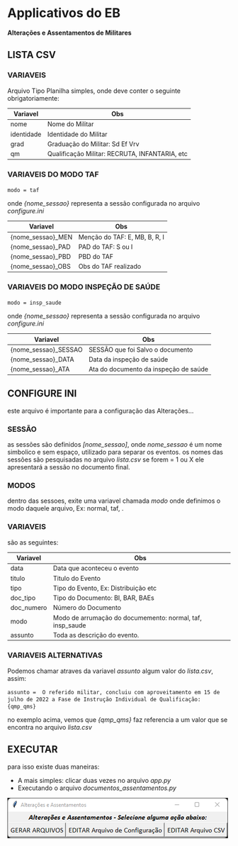# Applicativos do EB
**Alterações e Assentamentos de Militares**

## LISTA CSV

### VARIAVEIS

Arquivo Tipo Planilha simples, onde deve conter o seguinte obrigatoriamente:

  Variavel |    Obs      
---------- | ---------------------------------------------- 
nome       | Nome do Militar
identidade | Identidade do Militar
grad       | Graduação do Militar: Sd Ef Vrv
qm         | Qualificação Militar: RECRUTA, INFANTARIA, etc

### VARIAVEIS DO MODO TAF

`modo = taf`

onde *{nome_sessao}* representa a sessão configurada no arquivo *configure.ini*

  Variavel              |    Obs      
----------------------- | ---------------------------------------------- 
{nome_sessao}_MEN       | Menção do TAF: E, MB, B, R, I
{nome_sessao}_PAD       | PAD do TAF: S ou I
{nome_sessao}_PBD       | PBD do TAF
{nome_sessao}_OBS       | Obs do TAF realizado

### VARIAVEIS DO MODO INSPEÇÃO DE SAÚDE

`modo = insp_saude`

onde *{nome_sessao}* representa a sessão configurada no arquivo *configure.ini*

  Variavel              |    Obs      
----------------------- | ---------------------------------------------- 
{nome_sessao}_SESSAO    | SESSÃO que foi Salvo o documento
{nome_sessao}_DATA      | Data da inspeção de saúde
{nome_sessao}_ATA       | Ata do documento da inspeção de saúde

## CONFIGURE INI

este arquivo é importante para a configuração das Alterações...

### SESSÃO

as sessões são definidos *[nome_sessao]*, onde _nome_sessao_ é um nome simbolico e sem espaço, utilizado para separar os eventos.
os nomes das sessões são pesquisadas no arquivo *lista.csv* se forem = 1 ou X ele apresentará a sessão no documento final.

### MODOS

dentro das sessoes, exite uma variavel chamada *modo* onde definimos o modo daquele arquivo, Ex: normal, taf, .

### VARIAVEIS

são as seguintes:

  Variavel |    Obs      
---------- | --------------------------------------------- 
data       | Data que aconteceu o evento 
titulo     | Titulo do Evento 
tipo       | Tipo do Evento, Ex: Distribuição etc
doc_tipo   | Tipo do Documento: BI, BAR, BAEs
doc_numero | Número do Documento
modo       | Modo de arrumação do documemento: normal, taf, insp_saude
assunto    | Toda as descrição do evento.

### VARIAVEIS ALTERNATIVAS

Podemos chamar atraves da variavel *assunto* algum valor do *lista.csv*, assim:

```
assunto =  O referido militar, concluiu com aproveitamento em 15 de julho de 2022 a Fase de Instrução Individual de Qualificação: {qmp_qms}

```

no exemplo acima, vemos que *{qmp_qms}* faz referencia a um valor que se encontra no arquivo *lista.csv*

## EXECUTAR

para isso existe duas maneiras:

* A mais simples: clicar duas vezes no arquivo _app.py_
* Executando o arquivo _documentos_assentamentos.py_

![ScreenShot](https://github.com/teofanesp12/appeb/blob/main/doc/assentamentos/gui_run.png?raw=true)
